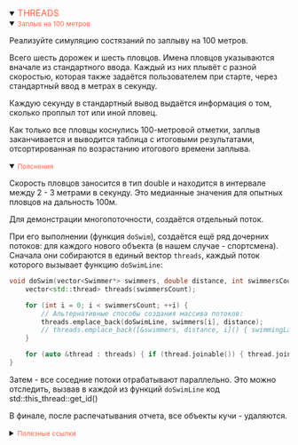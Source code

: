 <details open>
<summary><span style="color:tomato;font-size:16px">THREADS</span></summary>
<details open>
<summary><span style="color:tomato;font-size:12px">Заплыв на 100 метров</span></summary>

Реализуйте симуляцию состязаний по заплыву на 100 метров.

Всего шесть дорожек и шесть пловцов. 
Имена пловцов указываются вначале из стандартного ввода. 
Каждый из них плывёт с разной скоростью, которая также задаётся пользователем при старте, 
через стандартный ввод в метрах в секунду.

Каждую секунду в стандартный вывод выдаётся информация о том, сколько проплыл тот или иной пловец.

Как только все пловцы коснулись 100-метровой отметки, 
заплыв заканчивается и выводится таблица с итоговыми результатами, 
отсортированная по возрастанию итогового времени заплыва.

</details>

<details open>
<summary><span style="color:tomato;font-size:12px">Пояснения</span></summary>

Скорость пловцов заносится в тип double и находится в интервале между 2 - 3 метрами в секунду. 
Это медианные значения для опытных пловцов на дальность 100м.

Для демонстрации многопоточности, создаётся отдельный поток. 

При его выполнении (функция `doSwim`), создаётся ещё ряд дочерних потоков: 
для каждого нового объекта (в нашем случае - спортсмена). 
Сначала они собираются в единый вектор `threads`, 
каждый поток которого вызывает функцию `doSwimLine`:

```c++
void doSwim(vector<Swimmer*> swimmers, double distance, int swimmersCount) {
    vector<std::thread> threads(swimmersCount);

    for (int i = 0; i < swimmersCount; ++i) {
        // Альтернативные способы создания массива потоков:
        threads.emplace_back(doSwimLine, swimmers[i], distance);
        // threads.emplace_back([&swimmers, distance, i]() { swimmingLane(swimmers[i], distance); });
    }

    for (auto &thread : threads) { if (thread.joinable()) { thread.join(); } }
}
```

Затем - все соседние потоки отрабатывают параллельно. 
Это можно отследить, вызвав в каждой из функций `doSwimLine` код std::this_thread::get_id()

В финале, после распечатывания отчета, все объекты кучи - удаляются.

</details>

<details>
<summary><span style="color:tomato;font-size:12px">Полезные ссылки</span></summary>

<p><a href="https://thispointer.com/c11-how-to-create-vector-of-thread-objects/" style="margin-left:16px"> How to create Vector of Thread Objects</a></p>

<p><a href="https://stackoverflow.com/questions/30768216/c-stdvector-of-independent-stdthreads" style="margin-left:16px">std::vector of independent std::threads</a></p>

</details>

</details>